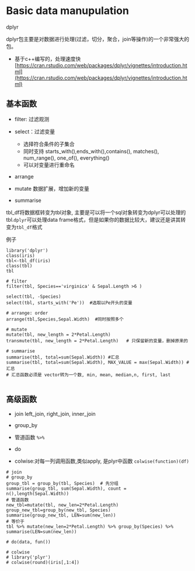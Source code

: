 # Basic data manupulation

dplyr

dplyr包主要是对数据进行处理(过滤，切分，聚合，join等操作\)的一个非常强大的包。

* 基于c++编写的，处理速度快
[https://cran.rstudio.com/web/packages/dplyr/vignettes/introduction.html](https://cran.rstudio.com/web/packages/dplyr/vignettes/introduction.html)

## 基本函数

* filter: 过滤观测
* select：过滤变量
  * 选择符合条件的子集合
  * 同时支持 starts_with(),ends_with(),contains(), matches(), num_range(), one_of(), everything()
  * 可以对变量进行重命名
* arrange
* mutate
数据扩展，增加新的变量

* summarise


tbl_df将数据框转变为tbl对象, 主要是可以将一个sql对象转变为dplyr可以处理的tbl.`dplyr`可以处理data frame格式，但是如果你的数据比较大，建议还是讲其转变为`tbl_df`格式

 例子
 
```
library('dplyr')
class(iris)
tbl<-tbl_df(iris)
class(tbl)
tbl

# filter
filter(tbl, Species=='virginica' & Sepal.Length >6 )

select(tbl, -Species)
select(tbl, starts_with('Pe'))  #选取以Pe开头的变量

# arrange: order
arrange(tbl,Species,Sepal.Width)  #同时按照多个

# mutate
mutate(tbl, new_length = 2*Petal.Length)
transmute(tbl, new_length = 2*Petal.Length)   # 只保留新的变量，删掉原来的

# summarise
summarise(tbl, total=sum(Sepal.Width)) #汇总
summarise(tbl, total=sum(Sepal.Width), MAX_VALUE = max(Sepal.Width)) #汇总
# 汇总函数必须是 vector转为一个数, min, mean, median,n, first, last


```



## 高级函数
* join
left_join, right_join, inner_join

* group_by

* 管道函数
`%>%`
* do
* colwise:对每一列调用函数,类似apply, 是plyr中函数
`colwise(function)(df)`


```
# join
# group_by
group_tbl = group_by(tbl, Species)  # 先分组
summarise(group_tbl, sum(Sepal.Width), count = n(),length(Sepal.Width))
# 管道函数
new_tbl=mutate(tbl, new_len=2*Petal.Length)
group_new_tbl=group_by(new_tbl, Species) 
summarise(group_new_tbl, LEN=sum(new_len))
# 等价于
tbl %>% mutate(new_len=2*Petal.Length) %>% group_by(Species) %>% summarise(LEN=sum(new_len))

# do(data, fun())

# colwise
# library('plyr')
# colwise(round)(iris[,1:4])
```





